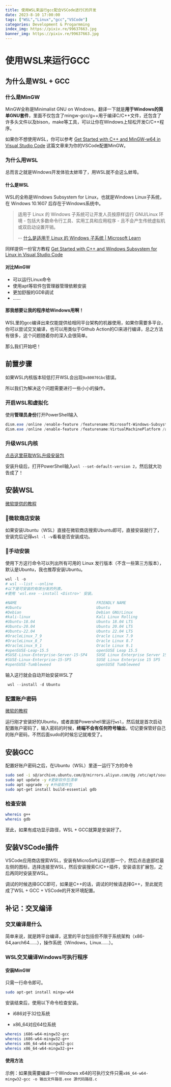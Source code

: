```yaml
---
title: 使用WSL来运行gcc配合VSCode进行C的开发
date: 2023-8-10 17:00:00
tags: ["WSL","Linux","gcc","VSCode"]
categories: Development & Progarmming
index_img: https://pixiv.re/99637663.jpg
banner_img: https://pixiv.re/99637663.jpg
---
```


# 使用WSL来运行GCC

## 为什么是WSL + GCC

### 什么是MinGW

MinGW全称是Minimalist GNU on Windows，翻译一下就是**用于Windows的简单GNU套件**，里面不仅包含了mingw-gcc/g++用于编译C/C++文件，还包含了许多头文件以及bison，make等工具，可以让你在Windows上轻松开发C/C++程序。

如果你不想使用WSL，你可以参考 [Get Started with C++ and MinGW-w64 in Visual Studio Code](https://code.visualstudio.com/docs/cpp/config-mingw) 这篇文章来为你的VSCode配置MinGW。

### 为什么用WSL

总而言之就是Windows开发体验太蚌埠了，用WSL就不会这么蚌埠。

#### 什么是WSL

WSL的全称是Windows Subsystem for Linux，也就是Windows Linux子系统，在 Windows 10.1607 后存在于Windows系统中。

> 适用于 Linux 的 Windows 子系统可让开发人员按原样运行 GNU/Linux 环境 - 包括大多数命令行工具、实用工具和应用程序 - 且不会产生传统虚拟机或双启动设置开销。
>
> --  [什么是适用于 Linux 的 Windows 子系统 | Microsoft Learn](https://learn.microsoft.com/zh-cn/windows/wsl/about)

同样提供一份官方教程 [Get Started with C++ and Windows Subsystem for Linux in Visual Studio Code](https://code.visualstudio.com/docs/cpp/config-wsl)

#### 对比MinGW

- 可以运行Linux命令
- 使用apt等软件包管理器管理依赖安装
- 更加舒服的GDB调试
- ......

#### 那我想要让我的程序给Windows用啊！

WSL里的gcc编译出来仅能提供给相同平台架构的机器使用，如果你需要多平台，你可以尝试交叉编译，也可以用类似于Github Action的CI来进行编译，总之方法有很多，这个问题随着你的深入会很简单。

那么我们开始吧！

## 前置步骤

如果WSL内核版本较低打开WSL会出现`0x800701bc`错误。

所以我们为解决这个问题需要进行一些小小的操作。

### 开启WSL和虚拟化

使用**管理员身份**打开PowerShell输入

```powershell
dism.exe /online /enable-feature /featurename:Microsoft-Windows-Subsystem-Linux /all /norestart
dism.exe /online /enable-feature /featurename:VirtualMachinePlatform /all /norestart
```

### 升级WSL内核

[点击这里获取WSL升级安装包](https://wslstorestorage.blob.core.windows.net/wslblob/wsl_update_x64.msi)

安装升级后，打开PowerShell输入`wsl --set-default-version 2`，然后就大功告成了！

## 安装WSL

[微软提供的教程](https://learn.microsoft.com/zh-cn/windows/wsl/install)

### 🏪微软商店安装

如果安装Ubuntu（WSL）直接在微软商店搜索Ubuntu即可，直接安装就行了，安装完后记得`wsl -l -v`看看是否安装成功。

### 🔧手动安装

使用下方这行命令可以列出所有可用的 Linux 发行版本（不含一些第三方版本），默认是Ubuntu，我也推荐安装Ubuntu。

```powershell
wsl -l -o
# wsl --list --online
#以下是可安装的有效分发的列表。
#使用 'wsl.exe --install <Distro>' 安装。

#NAME                                   FRIENDLY NAME
#Ubuntu                                 Ubuntu
#Debian                                 Debian GNU/Linux
#kali-linux                             Kali Linux Rolling
#Ubuntu-18.04                           Ubuntu 18.04 LTS
#Ubuntu-20.04                           Ubuntu 20.04 LTS
#Ubuntu-22.04                           Ubuntu 22.04 LTS
#OracleLinux_7_9                        Oracle Linux 7.9
#OracleLinux_8_7                        Oracle Linux 8.7
#OracleLinux_9_1                        Oracle Linux 9.1
#openSUSE-Leap-15.5                     openSUSE Leap 15.5
#SUSE-Linux-Enterprise-Server-15-SP4    SUSE Linux Enterprise Server 15 SP4
#SUSE-Linux-Enterprise-15-SP5           SUSE Linux Enterprise 15 SP5
#openSUSE-Tumbleweed                    openSUSE Tumbleweed
```

输入这行就会自动开始安装WSL了

```powershell
 wsl --install -d Ubuntu
```

### 配置账户密码

[微软的教程](https://learn.microsoft.com/zh-cn/windows/wsl/setup/environment#set-up-your-linux-username-and-password)

运行刚才安装好的Ubuntu，或者直接Powershell里运行`wsl`，然后就是首次启动配置账户密码了，输入密码的时候，**终端不会有任何符号输出**，切记要保管好自己的账户密码，不然后面sudo的时候忘记就难受了。

## 安装GCC

配置好账户密码之后，在Ubuntu（WSL）里逐一运行下方的命令

```bash
sudo sed -i s@/archive.ubuntu.com/@/mirrors.aliyun.com/@g /etc/apt/sources.list #切换阿里云镜像，也可以不切换（X
sudo apt update -y #更新软件包清单
sudo apt upgrade -y #升级软件包
sudo apt-get install build-essential gdb
```

### 检查安装

```bash
whereis g++
whereis gdb
```

至此，如果有成功显示路径，WSL + GCC就算是安装好了。

## 安装VSCode插件

VSCode应用商店搜索WSL，安装有MicroSoft认证的那一个，然后点击底部栏最左侧的图标，选择连接至WSL，然后安装搜索C/C++插件，安装语言扩展包，之后再同时安装至WSL。

调试的时候选择GCC即可，如果是C++的话，调试的时候请选择G++，至此就完成了WSL + GCC + VSCode的开发环境配置。

## 补记：交叉编译

### 交叉编译是什么

简单来说，就是跨平台编译，这里的平台包括但不限于系统架构（x86-64,aarch64......），操作系统（Windows，Linux......）。

### WSL交叉编译Windows可执行程序

#### 安装MinGW

只需一行命令即可。

```bash
sudo apt-get install mingw-w64
```

安装结束后，使用以下命令检查安装。

- i686对于32位系统

- x86_64对应64位系统

```bash
whereis i686-w64-mingw32-gcc
whereis i686-w64-mingw32-g++
whereis x86_64-w64-mingw32-gcc
whereis x86_64-w64-mingw32-g++
```

#### 使用方法

示例：如果我需要编译一个Windows x64的可执行文件只需`x86_64-w64-mingw32-gcc -o 输出文件路径.exe 源代码路径.c`

